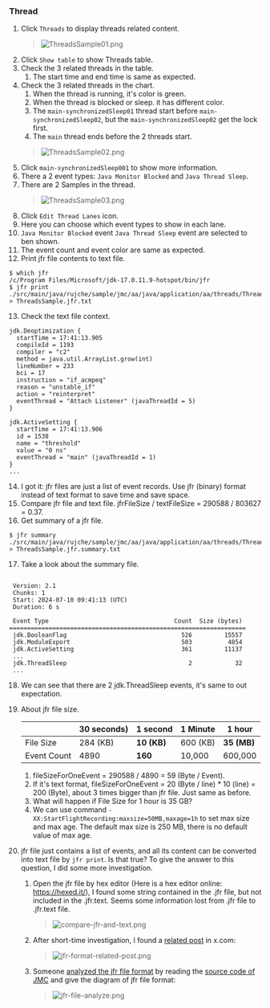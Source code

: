 ### Thread

1. Click `Threads` to display threads related content.
   > ![ThreadsSample01.png](./ThreadsSample01.png)
2. Click `Show table` to show Threads table.
3. Check the 3 related threads in the table.
   1. The start time and end time is same as expected.
4. Check the 3 related threads in the chart.
   1. When the thread is running, it's color is green.
   2. When the thread is blocked or sleep. it has different color.
   3. The `main-synchronizedSleep01` thread start before `main-synchronizedSleep02`, 
      but the `main-synchronizedSleep02` get the lock first.
   4. The `main` thread ends before the 2 threads start.
   > ![ThreadsSample02.png](./ThreadsSample02.png)
5. Click `main-synchronizedSleep001` to show more information.
6. There a 2 event types: `Java Monitor Blocked` and `Java Thread Sleep`.
7. There are 2 Samples in the thread.
   > ![ThreadsSample03.png](./ThreadsSample03.png)
8. Click `Edit Thread Lanes` icon.
9. Here you can choose which event types to show in each lane.
10. `Java Monitor Blocked` event `Java Thread Sleep` event are selected to ben shown.
11. The event count and event color are same as expected.
12. Print jfr file contents to text file.
   ```shell
   $ which jfr
   /c/Program Files/Microsoft/jdk-17.0.11.9-hotspot/bin/jfr
   $ jfr print ./src/main/java/rujche/sample/jmc/aa/java/application/aa/threads/ThreadsSample.jfr > ThreadsSample.jfr.txt
   ```
13. Check the text file context.
   ```text
   jdk.Deoptimization {
     startTime = 17:41:13.905
     compileId = 1193
     compiler = "c2"
     method = java.util.ArrayList.grow(int)
     lineNumber = 233
     bci = 17
     instruction = "if_acmpeq"
     reason = "unstable_if"
     action = "reinterpret"
     eventThread = "Attach Listener" (javaThreadId = 5)
   }
   
   jdk.ActiveSetting {
     startTime = 17:41:13.906
     id = 1538
     name = "threshold"
     value = "0 ns"
     eventThread = "main" (javaThreadId = 1)
   }
   ...
   ```
14. I got it: jfr files are just a list of event records. Use jfr (binary) format instead of text format to save 
    time and save space.
15. Compare jfr file and text file. jfrFileSize / textFileSize = 290588 / 803627 = 0.37.
16. Get summary of a jfr file.
   ```shell
   $ jfr summary ./src/main/java/rujche/sample/jmc/aa/java/application/aa/threads/ThreadsSample.jfr > ThreadsSample.jfr.summary.txt
   ```
17. Take a look about the summary file.
   ```text
   
    Version: 2.1
    Chunks: 1
    Start: 2024-07-10 09:41:13 (UTC)
    Duration: 6 s
   
    Event Type                                   Count  Size (bytes) 
   ==================================================================
    jdk.BooleanFlag                                526         15557
    jdk.ModuleExport                               503          4854
    jdk.ActiveSetting                              361         11137
    ...
    jdk.ThreadSleep                                  2            32
    ...
   ```
18. We can see that there are 2 jdk.ThreadSleep events, it's same to out expectation.
19. About jfr file size. 

    |             | 30 seconds) | 1 second    | 1 Minute | 1 hour      |
    |-------------|-------------|-------------|----------|-------------|
    | File Size   | 284 (KB)    | **10 (KB)** | 600 (KB) | **35 (MB)** |
    | Event Count | 4890        | **160**     | 10,000   | 600,000     |
    1. fileSizeForOneEvent = 290588 / 4890 = 59 (Byte / Event). 
    2. If it's text format, fileSizeForOneEvent = 20 (Byte / line) * 10 (line) = 200 (Byte), about 3 times bigger than 
       jfr file. Just same as before.
    3. What will happen if File Size for 1 hour is 35 GB?
    4. We can use command `-XX:StartFlightRecording:maxsize=50MB,maxage=1h` to set max size and max age. The default 
       max size is 250 MB, there is no default value of max age.
20. jfr file just contains a list of events, and all its content can be converted into text file by `jfr print`. Is that 
    true? To give the answer to this question, I did some more investigation. 
    1. Open the jfr file by hex editor (Here is a hex editor online: https://hexed.it/), I found some string contained 
       in the .jfr file, but not included in the .jfr.text. Seems some information lost from .jfr file to .jfr.text file.
       > ![compare-jfr-and-text.png](./compare-jfr-and-text.png)
    2. After short-time investigation, I found a [related post](https://x.com/ErikGahlin/status/1495338682651402242) in x.com:
       > ![jfr-format-related-post.png](./jfr-format-related-post.png)
    3. Someone [analyzed the jfr file format](http://www.beet.asia/2023/10/24/JavaFlightRecorderFileFormat/) by reading 
       the [source code of JMC](https://github.com/openjdk/jmc/tree/0d8b09d602f306f65f577ccda8ef2abe120cf738/core/org.openjdk.jmc.flightrecorder.writer) 
       and give the diagram of jfr file format:
       > ![jfr-file-analyze.png](./jfr-file-analyze.png)
